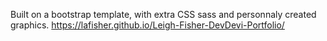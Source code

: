Built on a bootstrap template, with extra CSS sass and personnaly created graphics.
https://lafisher.github.io/Leigh-Fisher-DevDevi-Portfolio/
